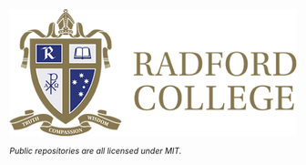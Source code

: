 ![Radford crest](R5_RadfordC_Inline_small.png?raw=true "Title")

*Public repositories are all licensed under MIT.*
